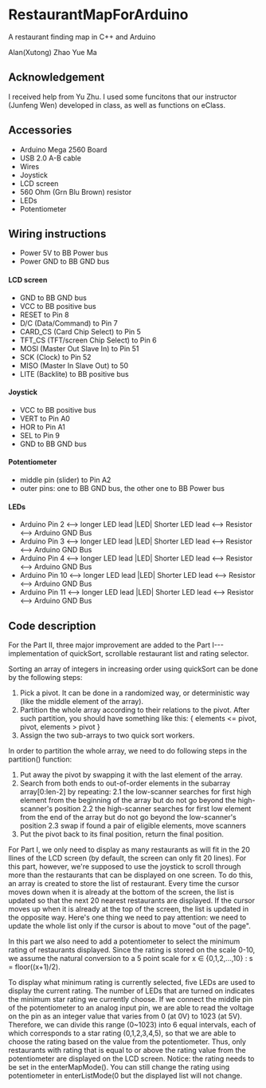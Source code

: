# RestaurantMapForArduino
A restaurant finding map in C++ and Arduino

Alan(Xutong) Zhao
Yue Ma

	
## Acknowledgement
I received help from Yu Zhu.
I used some funcitons that our instructor (Junfeng Wen) developed in class, as well as functions on eClass.

## Accessories
* Arduino Mega 2560 Board
* USB 2.0 A-B cable
* Wires
* Joystick
* LCD screen
* 560 Ohm (Grn Blu Brown) resistor
* LEDs
* Potentiometer


## Wiring instructions
* Power 5V to BB Power bus
* Power GND to BB GND bus
#### LCD screen
* GND to BB GND bus
* VCC to BB positive bus
* RESET to Pin 8
* D/C (Data/Command) to Pin 7
* CARD_CS (Card Chip Select) to Pin 5
* TFT_CS (TFT/screen Chip Select) to Pin 6
* MOSI (Master Out Slave In) to Pin 51
* SCK (Clock) to Pin 52
* MISO (Master In Slave Out) to 50
* LITE (Backlite) to BB positive bus
#### Joystick
* VCC to BB positive bus
* VERT to Pin A0
* HOR to Pin A1
* SEL to Pin 9
* GND to BB GND bus 
#### Potentiometer
* middle pin (slider) to Pin A2
* outer pins: one to BB GND bus, the other one to BB Power bus
#### LEDs
* Arduino Pin 2 <--> longer LED lead |LED| Shorter LED lead  <--> Resistor <--> Arduino GND Bus
* Arduino Pin 3 <--> longer LED lead |LED| Shorter LED lead  <--> Resistor <--> Arduino GND Bus
* Arduino Pin 4 <--> longer LED lead |LED| Shorter LED lead  <--> Resistor <--> Arduino GND Bus
* Arduino Pin 10 <--> longer LED lead |LED| Shorter LED lead <--> Resistor <--> Arduino GND Bus
* Arduino Pin 11 <--> longer LED lead |LED| Shorter LED lead <--> Resistor <--> Arduino GND Bus


## Code description
For the Part II, three major improvement are added to the Part I--- implementation of quickSort, scrollable restaurant list and rating selector.

Sorting an array of integers in increasing order using quickSort can be done by the following steps: 
1. Pick a pivot. It can be done in a randomized way, or deterministic way (like the middle element of the array).
2. Partition the whole array according to their relations to the pivot. After such partition, you should have something like this: { elements <= pivot, pivot, elements > pivot }
3. Assign the two sub-arrays to two quick sort workers.

In order to partition the whole array, we need to do following steps in the partition() function: 
1. Put away the pivot by swapping it with the last element of the array.
2. Search from both ends to out-of-order elements in the subarray array[0:len-2] by repeating:
	2.1 the low-scanner searches for first high element from the beginning of the array but do not go beyond the high-scanner's position
	2.2 the high-scanner searches for first low element from the end of the array but do not go beyond the low-scanner's position
	2.3 swap if found a pair of eligible elements, move scanners
3. Put the pivot back to its final position, return the final position.

For Part I, we only need to display as many restaurants as will fit in the 20 llines of the LCD screen (by default, the screen can only fit 20 lines). For this part, however, we're supposed to use the joystick to scroll through more than the restaurants that can be displayed on one screen. To do this, an array is created to store the list of restaurant. Every time the cursor moves down when it is already at the bottom of the screen, the list is updated so that the next 20 nearest restaurants are displayed. If the cursor moves up when it is already at the top of the screen, the list is updated in the opposite way. Here's one thing we need to pay attention: we need to update the whole list only if the cursor is about to move "out of the page".

In this part we also need to add a potentiometer to select the minimum rating of restaurants displayed. Since the rating is stored on the scale 0-10, we assume the natural conversion to a 5 point scale for x ∈ {0,1,2,...,10} : s = floor((x+1)/2).

To display what minimum rating is currently selected, five LEDs are used to display the current rating. The number of LEDs that are turned on indicates the minimum star rating we currently choose. If we connect the middle pin of the potentiometer to an analog input pin, we are able to read the voltage on the pin as an integer value that varies from 0 (at 0V) to 1023 (at 5V). Therefore, we can divide this range (0~1023) into 6 equal intervals, each of which corresponds to a star rating (0,1,2,3,4,5), so that we are able to choose the rating based on the value from the potentiometer. Thus, only restaurants with rating that is equal to or above the rating value from the potentiometer are displayed on the LCD screen. Notice: the rating needs to be set in the enterMapMode(). You can still change the rating using potentiometer in enterListMode(0 but the displayed list will not change. 
